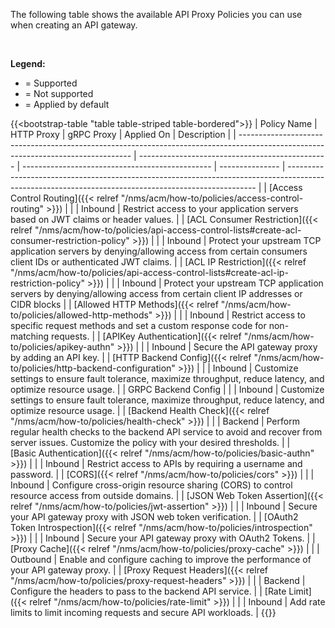 The following table shows the available API Proxy Policies you can use when creating an API gateway.

<br>

**Legend:**

- <i class="fa-solid fa-check"></i> = Supported
- <i class="fa-solid fa-x"></i> = Not supported
- <i class="fa-solid fa-circle-check center"></i> = Applied by default

{{<bootstrap-table "table table-striped table-bordered">}}
| Policy&nbsp;Name                                                                                                                  | HTTP&nbsp;Proxy                                 | gRPC&nbsp;Proxy                                 | Applied&nbsp;On | Description                                                                                                                                          |
| --------------------------------------------------------------------------------------------------------------------------------- | ----------------------------------------------- | ----------------------------------------------- | --------------- | ---------------------------------------------------------------------------------------------------------------------------------------------------- |
| [Access Control Routing]({{< relref "/nms/acm/how-to/policies/access-control-routing" >}})                                            | <i class="fa-solid fa-check center"></i>        | <i class="fa-solid fa-x"></i>                   | Inbound         | Restrict access to your application servers based on JWT claims or header values.                                                                    |
| [ACL Consumer Restriction]({{< relref "/nms/acm/how-to/policies/api-access-control-lists#create-acl-consumer-restriction-policy" >}}) | <i class="fa-solid fa-check center"></i>        | <i class="fa-solid fa-check center"></i>        | Inbound         | Protect your upstream TCP application servers by denying/allowing access from certain consumers client IDs or authenticated JWT claims.              |
| [ACL IP Restriction]({{< relref "/nms/acm/how-to/policies/api-access-control-lists#create-acl-ip-restriction-policy" >}})             | <i class="fa-solid fa-check center"></i>        | <i class="fa-solid fa-check center"></i>        | Inbound         | Protect your upstream TCP application servers by denying/allowing access from certain client IP addresses or CIDR blocks                             |
| [Allowed HTTP Methods]({{< relref "/nms/acm/how-to/policies/allowed-http-methods" >}})                                                | <i class="fa-solid fa-check center"></i>        | <i class="fa-solid fa-x"></i>                   | Inbound         | Restrict access to specific request methods and set a custom response code for non-matching requests.                                                |
| [APIKey Authentication]({{< relref "/nms/acm/how-to/policies/apikey-authn" >}})                                                       | <i class="fa-solid fa-check center"></i>        | <i class="fa-solid fa-check center"></i>        | Inbound         | Secure the API gateway proxy by adding an API key.                                                                                                   |
| [HTTP Backend Config]({{< relref "/nms/acm/how-to/policies/http-backend-configuration" >}})                                           | <i class="fa-solid fa-check center"></i>        | <i class="fa-solid fa-x"></i>                   | Inbound         | Customize settings to ensure fault tolerance, maximize throughput, reduce latency, and optimize resource usage.                                      |
| GRPC Backend Config                                                                                                                   | <i class="fa-solid fa-x"></i>                   | <i class="fa-solid fa-check center"></i>        | Inbound         | Customize settings to ensure fault tolerance, maximize throughput, reduce latency, and optimize resource usage.                                      |
| [Backend Health Check]({{< relref "/nms/acm/how-to/policies/health-check" >}})                                                       | <i class="fa-solid fa-check center"></i>        | <i class="fa-solid fa-x"></i>                   | Backend         | Perform regular health checks to the backend API service to avoid and recover from server issues. Customize the policy with your desired thresholds. |
| [Basic&nbsp;Authentication]({{< relref "/nms/acm/how-to/policies/basic-authn" >}})                                                    | <i class="fa-solid fa-check center"></i>        | <i class="fa-solid fa-check center"></i>        | Inbound         | Restrict access to APIs by requiring a username and password.                                                                                        |
| [CORS]({{< relref "/nms/acm/how-to/policies/cors" >}})                                                                                | <i class="fa-solid fa-check center"></i>        | <i class="fa-solid fa-x"></i>                   | Inbound         | Configure cross-origin resource sharing (CORS) to control resource access from outside domains.                                                      |
| [JSON Web Token Assertion]({{< relref "/nms/acm/how-to/policies/jwt-assertion" >}})                                                   | <i class="fa-solid fa-check center"></i>        | <i class="fa-solid fa-check center"></i>        | Inbound         | Secure your API gateway proxy with JSON web token verification.                                                                                      |
| [OAuth2 Token Introspection]({{< relref "/nms/acm/how-to/policies/introspection" >}})                                                 | <i class="fa-solid fa-check center"></i>        | <i class="fa-solid fa-check center"></i>        | Inbound         | Secure your API gateway proxy with OAuth2 Tokens.                                                                                                    |
| [Proxy Cache]({{< relref "/nms/acm/how-to/policies/proxy-cache" >}})  | <i class="fa-solid fa-check center"></i>        | <i class="fa-solid fa-x"></i>                   | Outbound        | Enable and configure caching to improve the performance of your API gateway proxy.                                                                   |
| [Proxy Request Headers]({{< relref "/nms/acm/how-to/policies/proxy-request-headers" >}})                                              | <i class="fa-solid fa-circle-check center"></i> | <i class="fa-solid fa-circle-check center"></i> | Backend         | Configure the headers to pass to the backend API service.                                                                                            |
| [Rate Limit]({{< relref "/nms/acm/how-to/policies/rate-limit" >}})                                                                        | <i class="fa-solid fa-check center"></i>        | <i class="fa-solid fa-check center"></i>        | Inbound         | Add rate limits to limit incoming requests and secure API workloads.                                                                                 |
{{</bootstrap-table>}}

<!-- Do not remove. Keep this code at the bottom of the include -->
<!-- DOCS-1000 -->